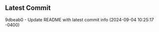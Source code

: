 
## Latest Commit
9dbeab0 - Update README with latest commit info (2024-09-04 10:25:17 -0400) <Yunxi-Zhou>
